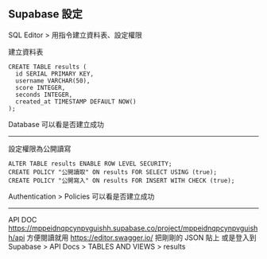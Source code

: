 ## Supabase 設定

SQL Editor > 用指令建立資料表、設定權限

建立資料表

```= SQL
CREATE TABLE results (
  id SERIAL PRIMARY KEY,
  username VARCHAR(50),
  score INTEGER,
  seconds INTEGER,
  created_at TIMESTAMP DEFAULT NOW()
);
```

Database 可以看是否建立成功

---

設定權限為公開讀寫

```= SQL
ALTER TABLE results ENABLE ROW LEVEL SECURITY;
CREATE POLICY "公開讀取" ON results FOR SELECT USING (true);
CREATE POLICY "公開寫入" ON results FOR INSERT WITH CHECK (true);
```

Authentication > Policies 可以看是否建立成功

---

API DOC
https://mppeidnqpcynpvguishh.supabase.co/project/mppeidnqpcynpvguishh/api
方便閱讀就用 https://editor.swagger.io/ 把剛剛的 JSON 貼上
或是登入到 Supabase > API Docs > TABLES AND VIEWS > results
